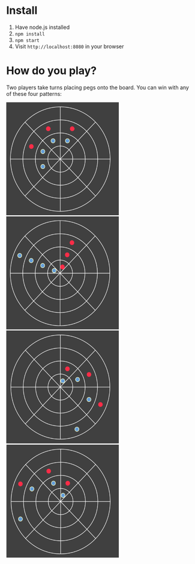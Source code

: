 # Install

1. Have node.js installed
2. `npm install`
3. `npm start`
4. Visit `http://localhost:8080` in your browser

# How do you play?

Two players take turns placing pegs onto the board. You can win with any of these four patterns:

<img src="https://raw.githubusercontent.com/ridoy/coordinates-web/master/img/circular.png" width="300" height="300">
<img src="https://raw.githubusercontent.com/ridoy/coordinates-web/master/img/outward.png" width="300" height="300">
<img src="https://raw.githubusercontent.com/ridoy/coordinates-web/master/img/cw%20spiral.png" width="300" height="300">
<img src="https://raw.githubusercontent.com/ridoy/coordinates-web/master/img/ccw%20spiral.png" width="300" height="300">
